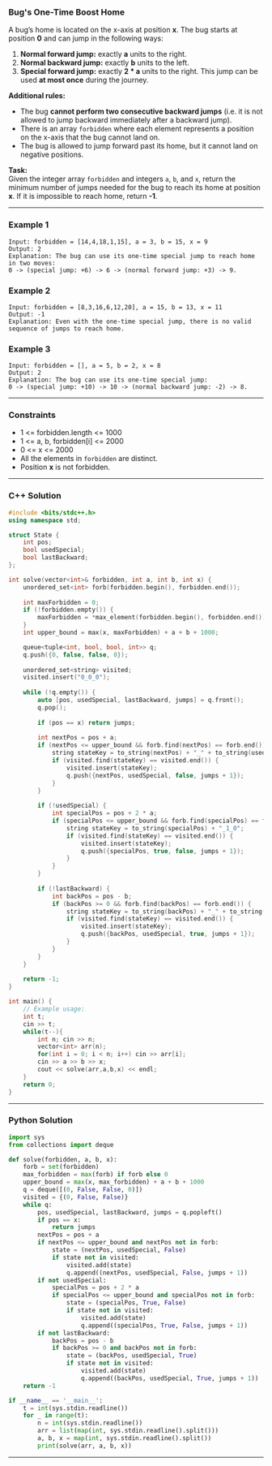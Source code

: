 ### Bug's One-Time Boost Home

A bug’s home is located on the x-axis at position **x**. The bug starts at position **0** and can jump in the following ways:

1. **Normal forward jump:** exactly **a** units to the right.
2. **Normal backward jump:** exactly **b** units to the left.
3. **Special forward jump:** exactly **2 * a** units to the right. This jump can be used **at most once** during the journey.

**Additional rules:**

- The bug **cannot perform two consecutive backward jumps** (i.e. it is not allowed to jump backward immediately after a backward jump).
- There is an array `forbidden` where each element represents a position on the x-axis that the bug cannot land on.
- The bug is allowed to jump forward past its home, but it cannot land on negative positions.

**Task:**  
Given the integer array `forbidden` and integers `a`, `b`, and `x`, return the minimum number of jumps needed for the bug to reach its home at position **x**. If it is impossible to reach home, return **-1**.

---

### Example 1

```
Input: forbidden = [14,4,18,1,15], a = 3, b = 15, x = 9
Output: 2
Explanation: The bug can use its one-time special jump to reach home in two moves:
0 -> (special jump: +6) -> 6 -> (normal forward jump: +3) -> 9.
```

### Example 2

```
Input: forbidden = [8,3,16,6,12,20], a = 15, b = 13, x = 11
Output: -1
Explanation: Even with the one-time special jump, there is no valid sequence of jumps to reach home.
```

### Example 3

```
Input: forbidden = [], a = 5, b = 2, x = 8
Output: 2
Explanation: The bug can use its one-time special jump:
0 -> (special jump: +10) -> 10 -> (normal backward jump: -2) -> 8.
```

---
### Constraints

- 1 <= forbidden.length <= 1000
- 1 <= a, b, forbidden[i] <= 2000
- 0 <= x <= 2000
- All the elements in `forbidden` are distinct.
- Position **x** is not forbidden.

---

### C++ Solution

```cpp
#include <bits/stdc++.h>
using namespace std;

struct State {
    int pos;
    bool usedSpecial;
    bool lastBackward;
};

int solve(vector<int>& forbidden, int a, int b, int x) {
    unordered_set<int> forb(forbidden.begin(), forbidden.end());
    
    int maxForbidden = 0;
    if (!forbidden.empty()) {
        maxForbidden = *max_element(forbidden.begin(), forbidden.end());
    }
    int upper_bound = max(x, maxForbidden) + a + b + 1000; 

    queue<tuple<int, bool, bool, int>> q;
    q.push({0, false, false, 0});
    
    unordered_set<string> visited;
    visited.insert("0_0_0");
    
    while (!q.empty()) {
        auto [pos, usedSpecial, lastBackward, jumps] = q.front();
        q.pop();
        
        if (pos == x) return jumps;
        
        int nextPos = pos + a;
        if (nextPos <= upper_bound && forb.find(nextPos) == forb.end()) {
            string stateKey = to_string(nextPos) + "_" + to_string(usedSpecial) + "_0"; 
            if (visited.find(stateKey) == visited.end()) {
                visited.insert(stateKey);
                q.push({nextPos, usedSpecial, false, jumps + 1});
            }
        }
        
        if (!usedSpecial) {
            int specialPos = pos + 2 * a;
            if (specialPos <= upper_bound && forb.find(specialPos) == forb.end()) {
                string stateKey = to_string(specialPos) + "_1_0"; 
                if (visited.find(stateKey) == visited.end()) {
                    visited.insert(stateKey);
                    q.push({specialPos, true, false, jumps + 1});
                }
            }
        }
        
        if (!lastBackward) {
            int backPos = pos - b;
            if (backPos >= 0 && forb.find(backPos) == forb.end()) {
                string stateKey = to_string(backPos) + "_" + to_string(usedSpecial) + "_1";
                if (visited.find(stateKey) == visited.end()) {
                    visited.insert(stateKey);
                    q.push({backPos, usedSpecial, true, jumps + 1});
                }
            }
        }
    }
    
    return -1;
}

int main() {
    // Example usage:
    int t;
    cin >> t;
    while(t--){
	    int n; cin >> n;
	    vector<int> arr(n);
	    for(int i = 0; i < n; i++) cin >> arr[i];
	    cin >> a >> b >> x;
	    cout << solve(arr,a,b,x) << endl;
    }
    return 0;
}
```

---

### Python Solution

```python
import sys
from collections import deque

def solve(forbidden, a, b, x):
    forb = set(forbidden)
    max_forbidden = max(forb) if forb else 0
    upper_bound = max(x, max_forbidden) + a + b + 1000
    q = deque([(0, False, False, 0)])
    visited = {(0, False, False)}
    while q:
        pos, usedSpecial, lastBackward, jumps = q.popleft()
        if pos == x:
            return jumps
        nextPos = pos + a
        if nextPos <= upper_bound and nextPos not in forb:
            state = (nextPos, usedSpecial, False)
            if state not in visited:
                visited.add(state)
                q.append((nextPos, usedSpecial, False, jumps + 1))
        if not usedSpecial:
            specialPos = pos + 2 * a
            if specialPos <= upper_bound and specialPos not in forb:
                state = (specialPos, True, False)
                if state not in visited:
                    visited.add(state)
                    q.append((specialPos, True, False, jumps + 1))
        if not lastBackward:
            backPos = pos - b
            if backPos >= 0 and backPos not in forb:
                state = (backPos, usedSpecial, True)
                if state not in visited:
                    visited.add(state)
                    q.append((backPos, usedSpecial, True, jumps + 1))
    return -1

if __name__ == '__main__':
    t = int(sys.stdin.readline())
    for _ in range(t):
        n = int(sys.stdin.readline())
        arr = list(map(int, sys.stdin.readline().split()))
        a, b, x = map(int, sys.stdin.readline().split())
        print(solve(arr, a, b, x))

```

---